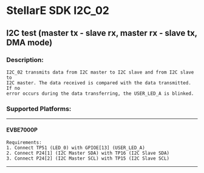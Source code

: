 # StellarE SDK I2C_02

## I2C test (master tx - slave rx, master rx - slave tx, DMA mode)

### Description:
	I2C_02 transmits data from I2C master to I2C slave and from I2C slave to
	I2C master. The data received is compared with the data transmitted. If no
	error occurs during the data transferring, the USER_LED_A is blinked.
### Supported Platforms:
-----------------------------------------------------------
#### EVBE7000P
	Requirements:
	1. Connect TP51 (LED_0) with GPIOE[13] (USER_LED_A)
	2. Connect P24[1] (I2C Master SDA) with TP16 (I2C Slave SDA)
	3. Connect P24[2] (I2C Master SCL) with TP15 (I2C Slave SCL)
-----------------------------------------------------------